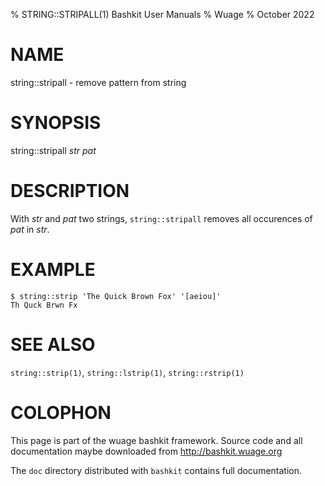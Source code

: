 % STRING::STRIPALL(1) Bashkit User Manuals
% Wuage
% October 2022

# NAME

string::stripall - remove pattern from string

# SYNOPSIS

string::stripall *str* *pat*

# DESCRIPTION

With *str* and *pat* two strings, `string::stripall` removes
all occurences of *pat* in *str*.

# EXAMPLE

    $ string::strip 'The Quick Brown Fox' '[aeiou]'
    Th Quck Brwn Fx

# SEE ALSO

`string::strip(1)`, `string::lstrip(1)`, `string::rstrip(1)`

# COLOPHON
This page is part of the wuage bashkit framework. Source code and all
documentation maybe downloaded from <http://bashkit.wuage.org>

The `doc` directory distributed with `bashkit` contains full documentation.
